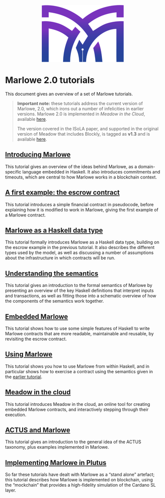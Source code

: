 
<p align="center">
  <img width="266" height="185" src="pix/logo.png">
</p>


# Marlowe 2.0 tutorials


This document gives an overview of a set of Marlowe tutorials.

> __Important note:__ these tutorials address the current version of Marlowe,  2.0, which irons out
> a number of infelicities in earlier versions. Marlowe 2.0 is implemented in _Meadow in the Cloud_, available [here](https://prod.meadow.marlowe.iohkdev.io).
>
> The version covered in the ISoLA paper, and supported in the original version of Meadow that includes Blockly, is tagged as **v1.3**
> and is available [here](https://github.com/input-output-hk/marlowe/tree/v1.3). 
>


##  [Introducing Marlowe](./introducing-marlowe.md)

This tutorial gives an overview of the ideas behind Marlowe, as a domain-specific language embedded in Haskell. It also introduces commitments and timeouts, which are central to how Marlowe works in a blockchain context. 

## [A first example: the escrow contract](./escrow-ex.md)

This tutorial introduces a simple financial contract in pseudocode, before explaining how it is modified to work in Marlowe, giving the first example of a Marlowe contract.


## [Marlowe as a Haskell data type](./marlowe-data.md)

This tutorial formally introduces Marlowe as a Haskell data type, building on the escrow example in the previous tutorial. It also describes the different types used by the model, as well as discussing a number of assumptions about the infrastructure in which contracts will be run.

## [Understanding the semantics](./marlowe-semantics.md)

This tutorial gives an introduction to the formal semantics of Marlowe by presenting an overview of the key Haskell definitions that interpret inputs and transactions, as well as fitting those into a schematic overview of how the components of the semantics work together.

## [Embedded Marlowe](./embedded-marlowe.md)

This tutorial shows how to use some simple features of Haskell to write Marlowe contracts that are more readable, maintainable and reusable, by revisiting the  escrow contract.


## [Using Marlowe](./using-marlowe.md)

This tutorial shows you how to use Marlowe from within Haskell, and in particular shows how to exercise a contract using the semantics given in the [earlier tutorial](./marlowe-semantics.md).


## [Meadow in the cloud](./meadow-overview.md) 

This tutorial introduces Meadow in the cloud, an online tool for creating embedded Marlowe contracts, and interactively stepping through their execution.

<!--
## [Other functions in Marlowe: analysis](./analysis.md)

This tutorial shows how Marlowe contracts can be analysed _without_ having to be executed. This made much easier because Marlowe is a special-purpose DSL, rather than a general-purpose language like Plutus.
-->

## [ACTUS and Marlowe](./actus-marlowe.md)

This tutorial gives an introduction to the general idea of the ACTUS taxonomy, plus examples implemented in Marlowe.

## [Implementing Marlowe in Plutus](./marlowe-plutus.md)

So far these tutorials have dealt with Marlowe as a “stand alone” artefact; this tutorial describes how Marlowe is implemented on blockchain, using the “mockchain” that provides a high-fidelity simulation of the Cardano SL layer.

